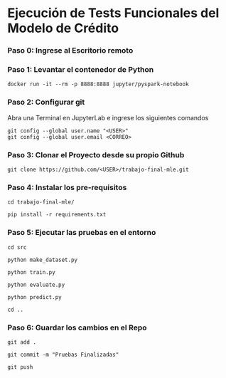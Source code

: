 # Ejecución de Tests Funcionales del Modelo de Crédito

### Paso 0: Ingrese al Escritorio remoto

### Paso 1: Levantar el contenedor de Python

```
docker run -it --rm -p 8888:8888 jupyter/pyspark-notebook
```

### Paso 2: Configurar git

Abra una Terminal en JupyterLab e ingrese los siguientes comandos

```
git config --global user.name "<USER>"
git config --global user.email <CORREO>
```


### Paso 3: Clonar el Proyecto desde su propio Github

```
git clone https://github.com/<USER>/trabajo-final-mle.git
```


### Paso 4: Instalar los pre-requisitos

```
cd trabajo-final-mle/

pip install -r requirements.txt
```


### Paso 5: Ejecutar las pruebas en el entorno

```
cd src

python make_dataset.py

python train.py

python evaluate.py

python predict.py

cd ..
```


### Paso 6: Guardar los cambios en el Repo

```
git add .

git commit -m "Pruebas Finalizadas"

git push

```
